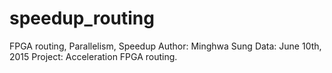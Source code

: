 # speedup_routing
FPGA routing, Parallelism, Speedup
Author: Minghwa Sung
Data: June 10th, 2015
Project: Acceleration FPGA routing.
